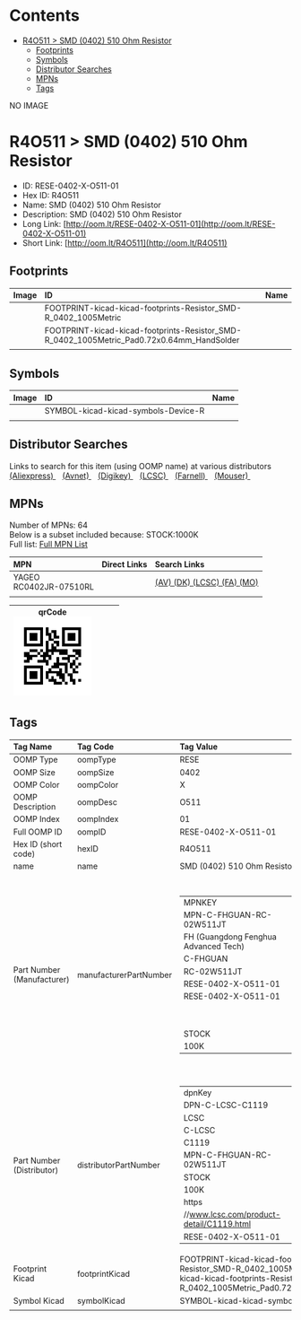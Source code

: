 



Contents
========

* [R4O511 > SMD (0402) 510 Ohm Resistor](#r4o511--smd-0402-510-ohm-resistor)
	* [Footprints](#footprints)
	* [Symbols](#symbols)
	* [Distributor Searches](#distributor-searches)
	* [MPNs](#mpns)
	* [Tags](#tags)
  
NO IMAGE  
# R4O511 > SMD (0402) 510 Ohm Resistor

- ID: RESE-0402-X-O511-01
- Hex ID: R4O511
- Name: SMD (0402) 510 Ohm Resistor
- Description: SMD (0402) 510 Ohm Resistor
- Long Link: [http://oom.lt/RESE-0402-X-O511-01](http://oom.lt/RESE-0402-X-O511-01)
- Short Link: [http://oom.lt/R4O511](http://oom.lt/R4O511)

## Footprints
  

|Image|ID|Name|
| :--- | :--- | :--- |
||FOOTPRINT-kicad-kicad-footprints-Resistor_SMD-R_0402_1005Metric||
||FOOTPRINT-kicad-kicad-footprints-Resistor_SMD-R_0402_1005Metric_Pad0.72x0.64mm_HandSolder||
||||

## Symbols
  

|Image|ID|Name|
| :--- | :--- | :--- |
|![]()|SYMBOL-kicad-kicad-symbols-Device-R||
||||

## Distributor Searches
  
Links to search for this item (using OOMP name) at various distributors  
[(Aliexpress) ](https://www.aliexpress.com/wholesale?SearchText=1117SMD+0402+510+Ohm+Resistor)&nbsp;&nbsp;&nbsp;[(Avnet) ](https://www.avnet.com/shop/us/search/SMD+0402+510+Ohm+Resistor)&nbsp;&nbsp;&nbsp;[(Digikey) ](https://www.digikey.co.uk/en/products/result?s=SMD+0402+510+Ohm+Resistor)&nbsp;&nbsp;&nbsp;[(LCSC) ](https://www.lcsc.com/search?q=SMD+0402+510+Ohm+Resistor)&nbsp;&nbsp;&nbsp;[(Farnell) ](https://uk.farnell.com/search?st=SMD+0402+510+Ohm+Resistor)&nbsp;&nbsp;&nbsp;[(Mouser) ](https://www.mouser.com/c/?q=SMD+0402+510+Ohm+Resistor)&nbsp;&nbsp;&nbsp;
## MPNs
  
Number of MPNs: 64<br>Below is a subset included because: STOCK:1000K <br>Full list: [Full MPN List](MPNLIST.md)  

|MPN|Direct Links|Search Links|
| :--- | :--- | :--- |
|YAGEO<br>RC0402JR-07510RL||[(AV) ](https://www.avnet.com/shop/us/search/RC0402JR-07510RL)[(DK) ](https://www.digikey.co.uk/products/en?keywords=RC0402JR-07510RL)[(LCSC) ](https://www.lcsc.com/search?q=RC0402JR-07510RL)[(FA) ](https://uk.farnell.com/search?st=RC0402JR-07510RL)[(MO) ](https://www.mouser.com/c/?q=RC0402JR-07510RL)|
||||
  

|qrCode<br>[![](https://raw.githubusercontent.com/oomlout/oomlout_OOMP_parts_V2/main/RESE/0402/X/O511/01/qrCode_140.png)](https://github.com/oomlout/oomlout_OOMP_parts_V2/tree/main/RESE/0402/X/O511/01/qrCode.png)||||
| :---: | :---: | :---: | :---: |

## Tags
  

|Tag Name|Tag Code|Tag Value|
| :--- | :--- | :--- |
|OOMP Type|oompType|RESE|
|OOMP Size|oompSize|0402|
|OOMP Color|oompColor|X|
|OOMP Description|oompDesc|O511|
|OOMP Index|oompIndex|01|
|Full OOMP ID|oompID|RESE-0402-X-O511-01|
|Hex ID (short code)|hexID|R4O511|
|name|name|SMD (0402) 510 Ohm Resistor|
|Part Number (Manufacturer)|manufacturerPartNumber|<table><tr><td>MPNKEY</td></tr><tr><td> MPN-C-FHGUAN-RC-02W511JT</td><td> MANUFACTURER</td></tr><tr><td> FH (Guangdong Fenghua Advanced Tech)</td><td> MANUCODE</td></tr><tr><td> C-FHGUAN</td><td> MPN</td></tr><tr><td> RC-02W511JT</td><td> OOMPIDPARTIAL</td></tr><tr><td> RESE-0402-X-O511-01</td><td> OOMPID</td></tr><tr><td> RESE-0402-X-O511-01</td><td> LINK</td></tr><tr><td> </td><td> DESCRIPTION</td></tr><tr><td> </td><td> TAGS</td></tr><tr><td> STOCK</td></tr><tr><td>100K</td></tr></table></td><td> <table><tr><td>MPNKEY</td></tr><tr><td> MPN-C-UNIROY-0402WGF5100TCE</td><td> MANUFACTURER</td></tr><tr><td> UNI-ROYAL(Uniroyal Elec)</td><td> MANUCODE</td></tr><tr><td> C-UNIROY</td><td> MPN</td></tr><tr><td> 0402WGF5100TCE</td><td> OOMPIDPARTIAL</td></tr><tr><td> RESE-0402-X-O511-01</td><td> OOMPID</td></tr><tr><td> RESE-0402-X-O511-01</td><td> LINK</td></tr><tr><td> </td><td> DESCRIPTION</td></tr><tr><td> </td><td> TAGS</td></tr><tr><td> STOCK</td></tr><tr><td>100K</td></tr></table></td><td> <table><tr><td>MPNKEY</td></tr><tr><td> MPN-C-UNIROY-0402WGJ0511TCE</td><td> MANUFACTURER</td></tr><tr><td> UNI-ROYAL(Uniroyal Elec)</td><td> MANUCODE</td></tr><tr><td> C-UNIROY</td><td> MPN</td></tr><tr><td> 0402WGJ0511TCE</td><td> OOMPIDPARTIAL</td></tr><tr><td> RESE-0402-X-O511-01</td><td> OOMPID</td></tr><tr><td> RESE-0402-X-O511-01</td><td> LINK</td></tr><tr><td> </td><td> DESCRIPTION</td></tr><tr><td> </td><td> TAGS</td></tr><tr><td> STOCK</td></tr><tr><td>10K</td></tr></table></td><td> <table><tr><td>MPNKEY</td></tr><tr><td> MPN-C-LIZELE-CR0402FF5100G</td><td> MANUFACTURER</td></tr><tr><td> LIZ Elec</td><td> MANUCODE</td></tr><tr><td> C-LIZELE</td><td> MPN</td></tr><tr><td> CR0402FF5100G</td><td> OOMPIDPARTIAL</td></tr><tr><td> RESE-0402-X-O511-01</td><td> OOMPID</td></tr><tr><td> RESE-0402-X-O511-01</td><td> LINK</td></tr><tr><td> </td><td> DESCRIPTION</td></tr><tr><td> </td><td> TAGS</td></tr><tr><td> </td></tr></table></td><td> <table><tr><td>MPNKEY</td></tr><tr><td> MPN-C-LIZELE-CR0402JF0511G</td><td> MANUFACTURER</td></tr><tr><td> LIZ Elec</td><td> MANUCODE</td></tr><tr><td> C-LIZELE</td><td> MPN</td></tr><tr><td> CR0402JF0511G</td><td> OOMPIDPARTIAL</td></tr><tr><td> RESE-0402-X-O511-01</td><td> OOMPID</td></tr><tr><td> RESE-0402-X-O511-01</td><td> LINK</td></tr><tr><td> </td><td> DESCRIPTION</td></tr><tr><td> </td><td> TAGS</td></tr><tr><td> STOCK</td></tr><tr><td>1K</td></tr></table></td><td> <table><tr><td>MPNKEY</td></tr><tr><td> MPN-C-RALEC-RTT025100FTH</td><td> MANUFACTURER</td></tr><tr><td> RALEC</td><td> MANUCODE</td></tr><tr><td> C-RALEC</td><td> MPN</td></tr><tr><td> RTT025100FTH</td><td> OOMPIDPARTIAL</td></tr><tr><td> RESE-0402-X-O511-01</td><td> OOMPID</td></tr><tr><td> RESE-0402-X-O511-01</td><td> LINK</td></tr><tr><td> </td><td> DESCRIPTION</td></tr><tr><td> </td><td> TAGS</td></tr><tr><td> STOCK</td></tr><tr><td>1K</td></tr></table></td><td> <table><tr><td>MPNKEY</td></tr><tr><td> MPN-C-RALEC-RTT02511JTH</td><td> MANUFACTURER</td></tr><tr><td> RALEC</td><td> MANUCODE</td></tr><tr><td> C-RALEC</td><td> MPN</td></tr><tr><td> RTT02511JTH</td><td> OOMPIDPARTIAL</td></tr><tr><td> RESE-0402-X-O511-01</td><td> OOMPID</td></tr><tr><td> RESE-0402-X-O511-01</td><td> LINK</td></tr><tr><td> </td><td> DESCRIPTION</td></tr><tr><td> </td><td> TAGS</td></tr><tr><td> STOCK</td></tr><tr><td>1K</td></tr></table></td><td> <table><tr><td>MPNKEY</td></tr><tr><td> MPN-C-KOASPE-RK73B1ETTP511J</td><td> MANUFACTURER</td></tr><tr><td> KOA Speer Elec</td><td> MANUCODE</td></tr><tr><td> C-KOASPE</td><td> MPN</td></tr><tr><td> RK73B1ETTP511J</td><td> OOMPIDPARTIAL</td></tr><tr><td> RESE-0402-X-O511-01</td><td> OOMPID</td></tr><tr><td> RESE-0402-X-O511-01</td><td> LINK</td></tr><tr><td> </td><td> DESCRIPTION</td></tr><tr><td> </td><td> TAGS</td></tr><tr><td> </td></tr></table></td><td> <table><tr><td>MPNKEY</td></tr><tr><td> MPN-C-YAGEO-RC0402JR-07510RL</td><td> MANUFACTURER</td></tr><tr><td> YAGEO</td><td> MANUCODE</td></tr><tr><td> C-YAGEO</td><td> MPN</td></tr><tr><td> RC0402JR-07510RL</td><td> OOMPIDPARTIAL</td></tr><tr><td> RESE-0402-X-O511-01</td><td> OOMPID</td></tr><tr><td> RESE-0402-X-O511-01</td><td> LINK</td></tr><tr><td> </td><td> DESCRIPTION</td></tr><tr><td> </td><td> TAGS</td></tr><tr><td> STOCK</td></tr><tr><td>1000K</td></tr></table></td><td> <table><tr><td>MPNKEY</td></tr><tr><td> MPN-C-YAGEO-AF0402JR-07510RL</td><td> MANUFACTURER</td></tr><tr><td> YAGEO</td><td> MANUCODE</td></tr><tr><td> C-YAGEO</td><td> MPN</td></tr><tr><td> AF0402JR-07510RL</td><td> OOMPIDPARTIAL</td></tr><tr><td> RESE-0402-X-O511-01</td><td> OOMPID</td></tr><tr><td> RESE-0402-X-O511-01</td><td> LINK</td></tr><tr><td> </td><td> DESCRIPTION</td></tr><tr><td> </td><td> TAGS</td></tr><tr><td> STOCK</td></tr><tr><td>10K</td></tr></table></td><td> <table><tr><td>MPNKEY</td></tr><tr><td> MPN-C-TAITEC-RM04FTN5100</td><td> MANUFACTURER</td></tr><tr><td> TA-I Tech</td><td> MANUCODE</td></tr><tr><td> C-TAITEC</td><td> MPN</td></tr><tr><td> RM04FTN5100</td><td> OOMPIDPARTIAL</td></tr><tr><td> RESE-0402-X-O511-01</td><td> OOMPID</td></tr><tr><td> RESE-0402-X-O511-01</td><td> LINK</td></tr><tr><td> </td><td> DESCRIPTION</td></tr><tr><td> </td><td> TAGS</td></tr><tr><td> </td></tr></table></td><td> <table><tr><td>MPNKEY</td></tr><tr><td> MPN-C-KOASPE-RK73H1ETTP5100F</td><td> MANUFACTURER</td></tr><tr><td> KOA Speer Elec</td><td> MANUCODE</td></tr><tr><td> C-KOASPE</td><td> MPN</td></tr><tr><td> RK73H1ETTP5100F</td><td> OOMPIDPARTIAL</td></tr><tr><td> RESE-0402-X-O511-01</td><td> OOMPID</td></tr><tr><td> RESE-0402-X-O511-01</td><td> LINK</td></tr><tr><td> </td><td> DESCRIPTION</td></tr><tr><td> </td><td> TAGS</td></tr><tr><td> </td></tr></table></td><td> <table><tr><td>MPNKEY</td></tr><tr><td> MPN-C-WALSIN-WR04X5100FTL</td><td> MANUFACTURER</td></tr><tr><td> Walsin Tech Corp</td><td> MANUCODE</td></tr><tr><td> C-WALSIN</td><td> MPN</td></tr><tr><td> WR04X5100FTL</td><td> OOMPIDPARTIAL</td></tr><tr><td> RESE-0402-X-O511-01</td><td> OOMPID</td></tr><tr><td> RESE-0402-X-O511-01</td><td> LINK</td></tr><tr><td> </td><td> DESCRIPTION</td></tr><tr><td> </td><td> TAGS</td></tr><tr><td> STOCK</td></tr><tr><td>1K</td></tr></table></td><td> <table><tr><td>MPNKEY</td></tr><tr><td> MPN-C-HKRHON-RCT02510RFLF</td><td> MANUFACTURER</td></tr><tr><td> HKR(Hong Kong Resistors)</td><td> MANUCODE</td></tr><tr><td> C-HKRHON</td><td> MPN</td></tr><tr><td> RCT02510RFLF</td><td> OOMPIDPARTIAL</td></tr><tr><td> RESE-0402-X-O511-01</td><td> OOMPID</td></tr><tr><td> RESE-0402-X-O511-01</td><td> LINK</td></tr><tr><td> </td><td> DESCRIPTION</td></tr><tr><td> </td><td> TAGS</td></tr><tr><td> </td></tr></table></td><td> <table><tr><td>MPNKEY</td></tr><tr><td> MPN-C-HKRHON-RCT02510RJLF</td><td> MANUFACTURER</td></tr><tr><td> HKR(Hong Kong Resistors)</td><td> MANUCODE</td></tr><tr><td> C-HKRHON</td><td> MPN</td></tr><tr><td> RCT02510RJLF</td><td> OOMPIDPARTIAL</td></tr><tr><td> RESE-0402-X-O511-01</td><td> OOMPID</td></tr><tr><td> RESE-0402-X-O511-01</td><td> LINK</td></tr><tr><td> </td><td> DESCRIPTION</td></tr><tr><td> </td><td> TAGS</td></tr><tr><td> </td></tr></table></td><td> <table><tr><td>MPNKEY</td></tr><tr><td> MPN-C-KOASPE-RN73H1ETTP5100B25</td><td> MANUFACTURER</td></tr><tr><td> KOA Speer Elec</td><td> MANUCODE</td></tr><tr><td> C-KOASPE</td><td> MPN</td></tr><tr><td> RN73H1ETTP5100B25</td><td> OOMPIDPARTIAL</td></tr><tr><td> RESE-0402-X-O511-01</td><td> OOMPID</td></tr><tr><td> RESE-0402-X-O511-01</td><td> LINK</td></tr><tr><td> </td><td> DESCRIPTION</td></tr><tr><td> </td><td> TAGS</td></tr><tr><td> </td></tr></table></td><td> <table><tr><td>MPNKEY</td></tr><tr><td> MPN-C-KOASPE-RN731ETTP5100B25</td><td> MANUFACTURER</td></tr><tr><td> KOA Speer Elec</td><td> MANUCODE</td></tr><tr><td> C-KOASPE</td><td> MPN</td></tr><tr><td> RN731ETTP5100B25</td><td> OOMPIDPARTIAL</td></tr><tr><td> RESE-0402-X-O511-01</td><td> OOMPID</td></tr><tr><td> RESE-0402-X-O511-01</td><td> LINK</td></tr><tr><td> </td><td> DESCRIPTION</td></tr><tr><td> </td><td> TAGS</td></tr><tr><td> </td></tr></table></td><td> <table><tr><td>MPNKEY</td></tr><tr><td> MPN-C-TAITEC-RMS04FT5100</td><td> MANUFACTURER</td></tr><tr><td> TA-I Tech</td><td> MANUCODE</td></tr><tr><td> C-TAITEC</td><td> MPN</td></tr><tr><td> RMS04FT5100</td><td> OOMPIDPARTIAL</td></tr><tr><td> RESE-0402-X-O511-01</td><td> OOMPID</td></tr><tr><td> RESE-0402-X-O511-01</td><td> LINK</td></tr><tr><td> </td><td> DESCRIPTION</td></tr><tr><td> </td><td> TAGS</td></tr><tr><td> STOCK</td></tr><tr><td>1K</td></tr></table></td><td> <table><tr><td>MPNKEY</td></tr><tr><td> MPN-C-YAGEO-AC0402FR-07510RL</td><td> MANUFACTURER</td></tr><tr><td> YAGEO</td><td> MANUCODE</td></tr><tr><td> C-YAGEO</td><td> MPN</td></tr><tr><td> AC0402FR-07510RL</td><td> OOMPIDPARTIAL</td></tr><tr><td> RESE-0402-X-O511-01</td><td> OOMPID</td></tr><tr><td> RESE-0402-X-O511-01</td><td> LINK</td></tr><tr><td> </td><td> DESCRIPTION</td></tr><tr><td> </td><td> TAGS</td></tr><tr><td> </td></tr></table></td><td> <table><tr><td>MPNKEY</td></tr><tr><td> MPN-C-YAGEO-AC0402JR-07510RL</td><td> MANUFACTURER</td></tr><tr><td> YAGEO</td><td> MANUCODE</td></tr><tr><td> C-YAGEO</td><td> MPN</td></tr><tr><td> AC0402JR-07510RL</td><td> OOMPIDPARTIAL</td></tr><tr><td> RESE-0402-X-O511-01</td><td> OOMPID</td></tr><tr><td> RESE-0402-X-O511-01</td><td> LINK</td></tr><tr><td> </td><td> DESCRIPTION</td></tr><tr><td> </td><td> TAGS</td></tr><tr><td> STOCK</td></tr><tr><td>1K</td></tr></table></td><td> <table><tr><td>MPNKEY</td></tr><tr><td> MPN-C-YAGEO-RC0402FR-07510RL</td><td> MANUFACTURER</td></tr><tr><td> YAGEO</td><td> MANUCODE</td></tr><tr><td> C-YAGEO</td><td> MPN</td></tr><tr><td> RC0402FR-07510RL</td><td> OOMPIDPARTIAL</td></tr><tr><td> RESE-0402-X-O511-01</td><td> OOMPID</td></tr><tr><td> RESE-0402-X-O511-01</td><td> LINK</td></tr><tr><td> </td><td> DESCRIPTION</td></tr><tr><td> </td><td> TAGS</td></tr><tr><td> STOCK</td></tr><tr><td>100K</td></tr></table></td><td> <table><tr><td>MPNKEY</td></tr><tr><td> MPN-C-FHGUAN-RC-02W5100FT</td><td> MANUFACTURER</td></tr><tr><td> FH (Guangdong Fenghua Advanced Tech)</td><td> MANUCODE</td></tr><tr><td> C-FHGUAN</td><td> MPN</td></tr><tr><td> RC-02W5100FT</td><td> OOMPIDPARTIAL</td></tr><tr><td> RESE-0402-X-O511-01</td><td> OOMPID</td></tr><tr><td> RESE-0402-X-O511-01</td><td> LINK</td></tr><tr><td> </td><td> DESCRIPTION</td></tr><tr><td> </td><td> TAGS</td></tr><tr><td> STOCK</td></tr><tr><td>10K</td></tr></table></td><td> <table><tr><td>MPNKEY</td></tr><tr><td> MPN-C-KAMAYA-RMC10K511FTH</td><td> MANUFACTURER</td></tr><tr><td> KAMAYA</td><td> MANUCODE</td></tr><tr><td> C-KAMAYA</td><td> MPN</td></tr><tr><td> RMC10K511FTH</td><td> OOMPIDPARTIAL</td></tr><tr><td> RESE-0402-X-O511-01</td><td> OOMPID</td></tr><tr><td> RESE-0402-X-O511-01</td><td> LINK</td></tr><tr><td> </td><td> DESCRIPTION</td></tr><tr><td> </td><td> TAGS</td></tr><tr><td> </td></tr></table></td><td> <table><tr><td>MPNKEY</td></tr><tr><td> MPN-C-FHGUAN-RC-02K5100FT</td><td> MANUFACTURER</td></tr><tr><td> FH (Guangdong Fenghua Advanced Tech)</td><td> MANUCODE</td></tr><tr><td> C-FHGUAN</td><td> MPN</td></tr><tr><td> RC-02K5100FT</td><td> OOMPIDPARTIAL</td></tr><tr><td> RESE-0402-X-O511-01</td><td> OOMPID</td></tr><tr><td> RESE-0402-X-O511-01</td><td> LINK</td></tr><tr><td> </td><td> DESCRIPTION</td></tr><tr><td> </td><td> TAGS</td></tr><tr><td> </td></tr></table></td><td> <table><tr><td>MPNKEY</td></tr><tr><td> MPN-C-TYOHM-RMC04025101%N</td><td> MANUFACTURER</td></tr><tr><td> TyoHM</td><td> MANUCODE</td></tr><tr><td> C-TYOHM</td><td> MPN</td></tr><tr><td> RMC04025101%N</td><td> OOMPIDPARTIAL</td></tr><tr><td> RESE-0402-X-O511-01</td><td> OOMPID</td></tr><tr><td> RESE-0402-X-O511-01</td><td> LINK</td></tr><tr><td> </td><td> DESCRIPTION</td></tr><tr><td> </td><td> TAGS</td></tr><tr><td> STOCK</td></tr><tr><td>1K</td></tr></table></td><td> <table><tr><td>MPNKEY</td></tr><tr><td> MPN-C-TYOHM-RMC04025105%N</td><td> MANUFACTURER</td></tr><tr><td> TyoHM</td><td> MANUCODE</td></tr><tr><td> C-TYOHM</td><td> MPN</td></tr><tr><td> RMC04025105%N</td><td> OOMPIDPARTIAL</td></tr><tr><td> RESE-0402-X-O511-01</td><td> OOMPID</td></tr><tr><td> RESE-0402-X-O511-01</td><td> LINK</td></tr><tr><td> </td><td> DESCRIPTION</td></tr><tr><td> </td><td> TAGS</td></tr><tr><td> STOCK</td></tr><tr><td>1K</td></tr></table></td><td> <table><tr><td>MPNKEY</td></tr><tr><td> MPN-C-RESIST-AECR0402F510RK9</td><td> MANUFACTURER</td></tr><tr><td> Resistor.Today</td><td> MANUCODE</td></tr><tr><td> C-RESIST</td><td> MPN</td></tr><tr><td> AECR0402F510RK9</td><td> OOMPIDPARTIAL</td></tr><tr><td> RESE-0402-X-O511-01</td><td> OOMPID</td></tr><tr><td> RESE-0402-X-O511-01</td><td> LINK</td></tr><tr><td> </td><td> DESCRIPTION</td></tr><tr><td> </td><td> TAGS</td></tr><tr><td> STOCK</td></tr><tr><td>10K</td></tr></table></td><td> <table><tr><td>MPNKEY</td></tr><tr><td> MPN-C-TAITEC-RM04JTN511</td><td> MANUFACTURER</td></tr><tr><td> TA-I Tech</td><td> MANUCODE</td></tr><tr><td> C-TAITEC</td><td> MPN</td></tr><tr><td> RM04JTN511</td><td> OOMPIDPARTIAL</td></tr><tr><td> RESE-0402-X-O511-01</td><td> OOMPID</td></tr><tr><td> RESE-0402-X-O511-01</td><td> LINK</td></tr><tr><td> </td><td> DESCRIPTION</td></tr><tr><td> </td><td> TAGS</td></tr><tr><td> STOCK</td></tr><tr><td>1K</td></tr></table></td><td> <table><tr><td>MPNKEY</td></tr><tr><td> MPN-C-RESIST-PTFR0402B510RN9</td><td> MANUFACTURER</td></tr><tr><td> Resistor.Today</td><td> MANUCODE</td></tr><tr><td> C-RESIST</td><td> MPN</td></tr><tr><td> PTFR0402B510RN9</td><td> OOMPIDPARTIAL</td></tr><tr><td> RESE-0402-X-O511-01</td><td> OOMPID</td></tr><tr><td> RESE-0402-X-O511-01</td><td> LINK</td></tr><tr><td> </td><td> DESCRIPTION</td></tr><tr><td> </td><td> TAGS</td></tr><tr><td> STOCK</td></tr><tr><td>1K</td></tr></table></td><td> <table><tr><td>MPNKEY</td></tr><tr><td> MPN-C-RESIST-HPCR0402F510RK9</td><td> MANUFACTURER</td></tr><tr><td> Resistor.Today</td><td> MANUCODE</td></tr><tr><td> C-RESIST</td><td> MPN</td></tr><tr><td> HPCR0402F510RK9</td><td> OOMPIDPARTIAL</td></tr><tr><td> RESE-0402-X-O511-01</td><td> OOMPID</td></tr><tr><td> RESE-0402-X-O511-01</td><td> LINK</td></tr><tr><td> </td><td> DESCRIPTION</td></tr><tr><td> </td><td> TAGS</td></tr><tr><td> STOCK</td></tr><tr><td>10K</td></tr></table></td><td> <table><tr><td>MPNKEY</td></tr><tr><td> MPN-C-WALSIN-WR04X511JTL</td><td> MANUFACTURER</td></tr><tr><td> Walsin Tech Corp</td><td> MANUCODE</td></tr><tr><td> C-WALSIN</td><td> MPN</td></tr><tr><td> WR04X511JTL</td><td> OOMPIDPARTIAL</td></tr><tr><td> RESE-0402-X-O511-01</td><td> OOMPID</td></tr><tr><td> RESE-0402-X-O511-01</td><td> LINK</td></tr><tr><td> </td><td> DESCRIPTION</td></tr><tr><td> </td><td> TAGS</td></tr><tr><td> STOCK</td></tr><tr><td>10K</td></tr></table></td><td> <table><tr><td>MPNKEY</td></tr><tr><td> MPN-C-PANASO-ERJ2RHD511X</td><td> MANUFACTURER</td></tr><tr><td> PANASONIC</td><td> MANUCODE</td></tr><tr><td> C-PANASO</td><td> MPN</td></tr><tr><td> ERJ2RHD511X</td><td> OOMPIDPARTIAL</td></tr><tr><td> RESE-0402-X-O511-01</td><td> OOMPID</td></tr><tr><td> RESE-0402-X-O511-01</td><td> LINK</td></tr><tr><td> </td><td> DESCRIPTION</td></tr><tr><td> </td><td> TAGS</td></tr><tr><td> STOCK</td></tr><tr><td>10K</td></tr></table></td><td> <table><tr><td>MPNKEY</td></tr><tr><td> MPN-C-PANASO-ERJ2RKF5100X</td><td> MANUFACTURER</td></tr><tr><td> PANASONIC</td><td> MANUCODE</td></tr><tr><td> C-PANASO</td><td> MPN</td></tr><tr><td> ERJ2RKF5100X</td><td> OOMPIDPARTIAL</td></tr><tr><td> RESE-0402-X-O511-01</td><td> OOMPID</td></tr><tr><td> RESE-0402-X-O511-01</td><td> LINK</td></tr><tr><td> </td><td> DESCRIPTION</td></tr><tr><td> </td><td> TAGS</td></tr><tr><td> STOCK</td></tr><tr><td>1K</td></tr></table></td><td> <table><tr><td>MPNKEY</td></tr><tr><td> MPN-C-PANASO-ERJ2GEJ511X</td><td> MANUFACTURER</td></tr><tr><td> PANASONIC</td><td> MANUCODE</td></tr><tr><td> C-PANASO</td><td> MPN</td></tr><tr><td> ERJ2GEJ511X</td><td> OOMPIDPARTIAL</td></tr><tr><td> RESE-0402-X-O511-01</td><td> OOMPID</td></tr><tr><td> RESE-0402-X-O511-01</td><td> LINK</td></tr><tr><td> </td><td> DESCRIPTION</td></tr><tr><td> </td><td> TAGS</td></tr><tr><td> STOCK</td></tr><tr><td>1K</td></tr></table></td><td> <table><tr><td>MPNKEY</td></tr><tr><td> MPN-C-WALSIN-MR04X5100FTL</td><td> MANUFACTURER</td></tr><tr><td> Walsin Tech Corp</td><td> MANUCODE</td></tr><tr><td> C-WALSIN</td><td> MPN</td></tr><tr><td> MR04X5100FTL</td><td> OOMPIDPARTIAL</td></tr><tr><td> RESE-0402-X-O511-01</td><td> OOMPID</td></tr><tr><td> RESE-0402-X-O511-01</td><td> LINK</td></tr><tr><td> </td><td> DESCRIPTION</td></tr><tr><td> </td><td> TAGS</td></tr><tr><td> STOCK</td></tr><tr><td>1K</td></tr></table></td><td> <table><tr><td>MPNKEY</td></tr><tr><td> MPN-C-PANASO-ERA2AEB511X</td><td> MANUFACTURER</td></tr><tr><td> PANASONIC</td><td> MANUCODE</td></tr><tr><td> C-PANASO</td><td> MPN</td></tr><tr><td> ERA2AEB511X</td><td> OOMPIDPARTIAL</td></tr><tr><td> RESE-0402-X-O511-01</td><td> OOMPID</td></tr><tr><td> RESE-0402-X-O511-01</td><td> LINK</td></tr><tr><td> </td><td> DESCRIPTION</td></tr><tr><td> </td><td> TAGS</td></tr><tr><td> STOCK</td></tr><tr><td>1K</td></tr></table></td><td> <table><tr><td>MPNKEY</td></tr><tr><td> MPN-C-RESIST-PTFR0402B510RP9</td><td> MANUFACTURER</td></tr><tr><td> Resistor.Today</td><td> MANUCODE</td></tr><tr><td> C-RESIST</td><td> MPN</td></tr><tr><td> PTFR0402B510RP9</td><td> OOMPIDPARTIAL</td></tr><tr><td> RESE-0402-X-O511-01</td><td> OOMPID</td></tr><tr><td> RESE-0402-X-O511-01</td><td> LINK</td></tr><tr><td> </td><td> DESCRIPTION</td></tr><tr><td> </td><td> TAGS</td></tr><tr><td> </td></tr></table></td><td> <table><tr><td>MPNKEY</td></tr><tr><td> MPN-C-VISHAY-CRCW0402510RFKED</td><td> MANUFACTURER</td></tr><tr><td> Vishay Intertech</td><td> MANUCODE</td></tr><tr><td> C-VISHAY</td><td> MPN</td></tr><tr><td> CRCW0402510RFKED</td><td> OOMPIDPARTIAL</td></tr><tr><td> RESE-0402-X-O511-01</td><td> OOMPID</td></tr><tr><td> RESE-0402-X-O511-01</td><td> LINK</td></tr><tr><td> </td><td> DESCRIPTION</td></tr><tr><td> </td><td> TAGS</td></tr><tr><td> </td></tr></table></td><td> <table><tr><td>MPNKEY</td></tr><tr><td> MPN-C-VISHAY-CRCW0402510RJNED</td><td> MANUFACTURER</td></tr><tr><td> Vishay Intertech</td><td> MANUCODE</td></tr><tr><td> C-VISHAY</td><td> MPN</td></tr><tr><td> CRCW0402510RJNED</td><td> OOMPIDPARTIAL</td></tr><tr><td> RESE-0402-X-O511-01</td><td> OOMPID</td></tr><tr><td> RESE-0402-X-O511-01</td><td> LINK</td></tr><tr><td> </td><td> DESCRIPTION</td></tr><tr><td> </td><td> TAGS</td></tr><tr><td> STOCK</td></tr><tr><td>1K</td></tr></table></td><td> <table><tr><td>MPNKEY</td></tr><tr><td> MPN-C-PANASO-ERJPA2J511X</td><td> MANUFACTURER</td></tr><tr><td> PANASONIC</td><td> MANUCODE</td></tr><tr><td> C-PANASO</td><td> MPN</td></tr><tr><td> ERJPA2J511X</td><td> OOMPIDPARTIAL</td></tr><tr><td> RESE-0402-X-O511-01</td><td> OOMPID</td></tr><tr><td> RESE-0402-X-O511-01</td><td> LINK</td></tr><tr><td> </td><td> DESCRIPTION</td></tr><tr><td> </td><td> TAGS</td></tr><tr><td> </td></tr></table></td><td> <table><tr><td>MPNKEY</td></tr><tr><td> MPN-C-PANASO-ERJPA2F5100X</td><td> MANUFACTURER</td></tr><tr><td> PANASONIC</td><td> MANUCODE</td></tr><tr><td> C-PANASO</td><td> MPN</td></tr><tr><td> ERJPA2F5100X</td><td> OOMPIDPARTIAL</td></tr><tr><td> RESE-0402-X-O511-01</td><td> OOMPID</td></tr><tr><td> RESE-0402-X-O511-01</td><td> LINK</td></tr><tr><td> </td><td> DESCRIPTION</td></tr><tr><td> </td><td> TAGS</td></tr><tr><td> </td></tr></table></td><td> <table><tr><td>MPNKEY</td></tr><tr><td> MPN-C-PANASO-ERJU2RD5100X</td><td> MANUFACTURER</td></tr><tr><td> PANASONIC</td><td> MANUCODE</td></tr><tr><td> C-PANASO</td><td> MPN</td></tr><tr><td> ERJU2RD5100X</td><td> OOMPIDPARTIAL</td></tr><tr><td> RESE-0402-X-O511-01</td><td> OOMPID</td></tr><tr><td> RESE-0402-X-O511-01</td><td> LINK</td></tr><tr><td> </td><td> DESCRIPTION</td></tr><tr><td> </td><td> TAGS</td></tr><tr><td> </td></tr></table></td><td> <table><tr><td>MPNKEY</td></tr><tr><td> MPN-C-YAGEO-RT0402BRD07510RL</td><td> MANUFACTURER</td></tr><tr><td> YAGEO</td><td> MANUCODE</td></tr><tr><td> C-YAGEO</td><td> MPN</td></tr><tr><td> RT0402BRD07510RL</td><td> OOMPIDPARTIAL</td></tr><tr><td> RESE-0402-X-O511-01</td><td> OOMPID</td></tr><tr><td> RESE-0402-X-O511-01</td><td> LINK</td></tr><tr><td> </td><td> DESCRIPTION</td></tr><tr><td> </td><td> TAGS</td></tr><tr><td> STOCK</td></tr><tr><td>10K</td></tr></table></td><td> <table><tr><td>MPNKEY</td></tr><tr><td> MPN-C-EVEROH-CR0402F510RQ10Z</td><td> MANUFACTURER</td></tr><tr><td> Ever Ohms Tech</td><td> MANUCODE</td></tr><tr><td> C-EVEROH</td><td> MPN</td></tr><tr><td> CR0402F510RQ10Z</td><td> OOMPIDPARTIAL</td></tr><tr><td> RESE-0402-X-O511-01</td><td> OOMPID</td></tr><tr><td> RESE-0402-X-O511-01</td><td> LINK</td></tr><tr><td> </td><td> DESCRIPTION</td></tr><tr><td> </td><td> TAGS</td></tr><tr><td> STOCK</td></tr><tr><td>1K</td></tr></table></td><td> <table><tr><td>MPNKEY</td></tr><tr><td> MPN-C-UNIROY-NQ02WGJ0511TCE</td><td> MANUFACTURER</td></tr><tr><td> UNI-ROYAL(Uniroyal Elec)</td><td> MANUCODE</td></tr><tr><td> C-UNIROY</td><td> MPN</td></tr><tr><td> NQ02WGJ0511TCE</td><td> OOMPIDPARTIAL</td></tr><tr><td> RESE-0402-X-O511-01</td><td> OOMPID</td></tr><tr><td> RESE-0402-X-O511-01</td><td> LINK</td></tr><tr><td> </td><td> DESCRIPTION</td></tr><tr><td> </td><td> TAGS</td></tr><tr><td> </td></tr></table></td><td> <table><tr><td>MPNKEY</td></tr><tr><td> MPN-C-UNIROY-NQ02WGF5100TCE</td><td> MANUFACTURER</td></tr><tr><td> UNI-ROYAL(Uniroyal Elec)</td><td> MANUCODE</td></tr><tr><td> C-UNIROY</td><td> MPN</td></tr><tr><td> NQ02WGF5100TCE</td><td> OOMPIDPARTIAL</td></tr><tr><td> RESE-0402-X-O511-01</td><td> OOMPID</td></tr><tr><td> RESE-0402-X-O511-01</td><td> LINK</td></tr><tr><td> </td><td> DESCRIPTION</td></tr><tr><td> </td><td> TAGS</td></tr><tr><td> STOCK</td></tr><tr><td>1K</td></tr></table></td><td> <table><tr><td>MPNKEY</td></tr><tr><td> MPN-C-VISHAY-TNPW0402510RBETD</td><td> MANUFACTURER</td></tr><tr><td> Vishay Intertech</td><td> MANUCODE</td></tr><tr><td> C-VISHAY</td><td> MPN</td></tr><tr><td> TNPW0402510RBETD</td><td> OOMPIDPARTIAL</td></tr><tr><td> RESE-0402-X-O511-01</td><td> OOMPID</td></tr><tr><td> RESE-0402-X-O511-01</td><td> LINK</td></tr><tr><td> </td><td> DESCRIPTION</td></tr><tr><td> </td><td> TAGS</td></tr><tr><td> </td></tr></table></td><td> <table><tr><td>MPNKEY</td></tr><tr><td> MPN-C-PANASO-ERA-2ARB5100X</td><td> MANUFACTURER</td></tr><tr><td> PANASONIC</td><td> MANUCODE</td></tr><tr><td> C-PANASO</td><td> MPN</td></tr><tr><td> ERA-2ARB5100X</td><td> OOMPIDPARTIAL</td></tr><tr><td> RESE-0402-X-O511-01</td><td> OOMPID</td></tr><tr><td> RESE-0402-X-O511-01</td><td> LINK</td></tr><tr><td> </td><td> DESCRIPTION</td></tr><tr><td> </td><td> TAGS</td></tr><tr><td> </td></tr></table></td><td> <table><tr><td>MPNKEY</td></tr><tr><td> MPN-C-SUSUMU-RG1005P-511-W-T5</td><td> MANUFACTURER</td></tr><tr><td> SUSUMU</td><td> MANUCODE</td></tr><tr><td> C-SUSUMU</td><td> MPN</td></tr><tr><td> RG1005P-511-W-T5</td><td> OOMPIDPARTIAL</td></tr><tr><td> RESE-0402-X-O511-01</td><td> OOMPID</td></tr><tr><td> RESE-0402-X-O511-01</td><td> LINK</td></tr><tr><td> </td><td> DESCRIPTION</td></tr><tr><td> </td><td> TAGS</td></tr><tr><td> </td></tr></table></td><td> <table><tr><td>MPNKEY</td></tr><tr><td> MPN-C-SUSUMU-RG1005N-511-B-T5</td><td> MANUFACTURER</td></tr><tr><td> SUSUMU</td><td> MANUCODE</td></tr><tr><td> C-SUSUMU</td><td> MPN</td></tr><tr><td> RG1005N-511-B-T5</td><td> OOMPIDPARTIAL</td></tr><tr><td> RESE-0402-X-O511-01</td><td> OOMPID</td></tr><tr><td> RESE-0402-X-O511-01</td><td> LINK</td></tr><tr><td> </td><td> DESCRIPTION</td></tr><tr><td> </td><td> TAGS</td></tr><tr><td> </td></tr></table></td><td> <table><tr><td>MPNKEY</td></tr><tr><td> MPN-C-SUSUMU-RG1005P-511-B-T5</td><td> MANUFACTURER</td></tr><tr><td> SUSUMU</td><td> MANUCODE</td></tr><tr><td> C-SUSUMU</td><td> MPN</td></tr><tr><td> RG1005P-511-B-T5</td><td> OOMPIDPARTIAL</td></tr><tr><td> RESE-0402-X-O511-01</td><td> OOMPID</td></tr><tr><td> RESE-0402-X-O511-01</td><td> LINK</td></tr><tr><td> </td><td> DESCRIPTION</td></tr><tr><td> </td><td> TAGS</td></tr><tr><td> </td></tr></table></td><td> <table><tr><td>MPNKEY</td></tr><tr><td> MPN-C-PANASO-ERA-2ARC511X</td><td> MANUFACTURER</td></tr><tr><td> PANASONIC</td><td> MANUCODE</td></tr><tr><td> C-PANASO</td><td> MPN</td></tr><tr><td> ERA-2ARC511X</td><td> OOMPIDPARTIAL</td></tr><tr><td> RESE-0402-X-O511-01</td><td> OOMPID</td></tr><tr><td> RESE-0402-X-O511-01</td><td> LINK</td></tr><tr><td> </td><td> DESCRIPTION</td></tr><tr><td> </td><td> TAGS</td></tr><tr><td> </td></tr></table></td><td> <table><tr><td>MPNKEY</td></tr><tr><td> MPN-C-BOURNS-CR0402-JW-511GLF</td><td> MANUFACTURER</td></tr><tr><td> BOURNS</td><td> MANUCODE</td></tr><tr><td> C-BOURNS</td><td> MPN</td></tr><tr><td> CR0402-JW-511GLF</td><td> OOMPIDPARTIAL</td></tr><tr><td> RESE-0402-X-O511-01</td><td> OOMPID</td></tr><tr><td> RESE-0402-X-O511-01</td><td> LINK</td></tr><tr><td> </td><td> DESCRIPTION</td></tr><tr><td> </td><td> TAGS</td></tr><tr><td> </td></tr></table></td><td> <table><tr><td>MPNKEY</td></tr><tr><td> MPN-C-SUSUMU-RR0510P-511-D</td><td> MANUFACTURER</td></tr><tr><td> SUSUMU</td><td> MANUCODE</td></tr><tr><td> C-SUSUMU</td><td> MPN</td></tr><tr><td> RR0510P-511-D</td><td> OOMPIDPARTIAL</td></tr><tr><td> RESE-0402-X-O511-01</td><td> OOMPID</td></tr><tr><td> RESE-0402-X-O511-01</td><td> LINK</td></tr><tr><td> </td><td> DESCRIPTION</td></tr><tr><td> </td><td> TAGS</td></tr><tr><td> </td></tr></table></td><td> <table><tr><td>MPNKEY</td></tr><tr><td> MPN-C-ROHMSE-ESR01MZPJ511</td><td> MANUFACTURER</td></tr><tr><td> ROHM Semicon</td><td> MANUCODE</td></tr><tr><td> C-ROHMSE</td><td> MPN</td></tr><tr><td> ESR01MZPJ511</td><td> OOMPIDPARTIAL</td></tr><tr><td> RESE-0402-X-O511-01</td><td> OOMPID</td></tr><tr><td> RESE-0402-X-O511-01</td><td> LINK</td></tr><tr><td> </td><td> DESCRIPTION</td></tr><tr><td> </td><td> TAGS</td></tr><tr><td> </td></tr></table></td><td> <table><tr><td>MPNKEY</td></tr><tr><td> MPN-C-PANASO-ERA-2ARB511X</td><td> MANUFACTURER</td></tr><tr><td> PANASONIC</td><td> MANUCODE</td></tr><tr><td> C-PANASO</td><td> MPN</td></tr><tr><td> ERA-2ARB511X</td><td> OOMPIDPARTIAL</td></tr><tr><td> RESE-0402-X-O511-01</td><td> OOMPID</td></tr><tr><td> RESE-0402-X-O511-01</td><td> LINK</td></tr><tr><td> </td><td> DESCRIPTION</td></tr><tr><td> </td><td> TAGS</td></tr><tr><td> </td></tr></table></td><td> <table><tr><td>MPNKEY</td></tr><tr><td> MPN-C-TECONN-CPF0402B510RE1</td><td> MANUFACTURER</td></tr><tr><td> TE Connectivity</td><td> MANUCODE</td></tr><tr><td> C-TECONN</td><td> MPN</td></tr><tr><td> CPF0402B510RE1</td><td> OOMPIDPARTIAL</td></tr><tr><td> RESE-0402-X-O511-01</td><td> OOMPID</td></tr><tr><td> RESE-0402-X-O511-01</td><td> LINK</td></tr><tr><td> </td><td> DESCRIPTION</td></tr><tr><td> </td><td> TAGS</td></tr><tr><td> </td></tr></table></td><td> <table><tr><td>MPNKEY</td></tr><tr><td> MPN-C-PANASO-ERA-2APB511X</td><td> MANUFACTURER</td></tr><tr><td> PANASONIC</td><td> MANUCODE</td></tr><tr><td> C-PANASO</td><td> MPN</td></tr><tr><td> ERA-2APB511X</td><td> OOMPIDPARTIAL</td></tr><tr><td> RESE-0402-X-O511-01</td><td> OOMPID</td></tr><tr><td> RESE-0402-X-O511-01</td><td> LINK</td></tr><tr><td> </td><td> DESCRIPTION</td></tr><tr><td> </td><td> TAGS</td></tr><tr><td> </td></tr></table></td><td> <table><tr><td>MPNKEY</td></tr><tr><td> MPN-C-YAGEO-AA0402JR-07510RL</td><td> MANUFACTURER</td></tr><tr><td> YAGEO</td><td> MANUCODE</td></tr><tr><td> C-YAGEO</td><td> MPN</td></tr><tr><td> AA0402JR-07510RL</td><td> OOMPIDPARTIAL</td></tr><tr><td> RESE-0402-X-O511-01</td><td> OOMPID</td></tr><tr><td> RESE-0402-X-O511-01</td><td> LINK</td></tr><tr><td> </td><td> DESCRIPTION</td></tr><tr><td> </td><td> TAGS</td></tr><tr><td> </td></tr></table></td><td> <table><tr><td>MPNKEY</td></tr><tr><td> MPN-C-ROHMSE-SFR01MZPJ511</td><td> MANUFACTURER</td></tr><tr><td> ROHM Semicon</td><td> MANUCODE</td></tr><tr><td> C-ROHMSE</td><td> MPN</td></tr><tr><td> SFR01MZPJ511</td><td> OOMPIDPARTIAL</td></tr><tr><td> RESE-0402-X-O511-01</td><td> OOMPID</td></tr><tr><td> RESE-0402-X-O511-01</td><td> LINK</td></tr><tr><td> </td><td> DESCRIPTION</td></tr><tr><td> </td><td> TAGS</td></tr><tr><td> </td></tr></table></td><td> <table><tr><td>MPNKEY</td></tr><tr><td> MPN-C-TECONN-CRG0402F510R</td><td> MANUFACTURER</td></tr><tr><td> TE Connectivity</td><td> MANUCODE</td></tr><tr><td> C-TECONN</td><td> MPN</td></tr><tr><td> CRG0402F510R</td><td> OOMPIDPARTIAL</td></tr><tr><td> RESE-0402-X-O511-01</td><td> OOMPID</td></tr><tr><td> RESE-0402-X-O511-01</td><td> LINK</td></tr><tr><td> </td><td> DESCRIPTION</td></tr><tr><td> </td><td> TAGS</td></tr><tr><td> </td></tr></table></td><td> <table><tr><td>MPNKEY</td></tr><tr><td> MPN-C-YAGEO-AF0402FR-07510RL</td><td> MANUFACTURER</td></tr><tr><td> YAGEO</td><td> MANUCODE</td></tr><tr><td> C-YAGEO</td><td> MPN</td></tr><tr><td> AF0402FR-07510RL</td><td> OOMPIDPARTIAL</td></tr><tr><td> RESE-0402-X-O511-01</td><td> OOMPID</td></tr><tr><td> RESE-0402-X-O511-01</td><td> LINK</td></tr><tr><td> </td><td> DESCRIPTION</td></tr><tr><td> </td><td> TAGS</td></tr><tr><td> </td></tr></table></td><td> <table><tr><td>MPNKEY</td></tr><tr><td> MPN-C-SUSUMU-RG1005P-511-D-T10</td><td> MANUFACTURER</td></tr><tr><td> SUSUMU</td><td> MANUCODE</td></tr><tr><td> C-SUSUMU</td><td> MPN</td></tr><tr><td> RG1005P-511-D-T10</td><td> OOMPIDPARTIAL</td></tr><tr><td> RESE-0402-X-O511-01</td><td> OOMPID</td></tr><tr><td> RESE-0402-X-O511-01</td><td> LINK</td></tr><tr><td> </td><td> DESCRIPTION</td></tr><tr><td> </td><td> TAGS</td></tr><tr><td> </td></tr></table></td><td> <table><tr><td>MPNKEY</td></tr><tr><td> MPN-C-PANASO-ERJ-U02D5100X</td><td> MANUFACTURER</td></tr><tr><td> PANASONIC</td><td> MANUCODE</td></tr><tr><td> C-PANASO</td><td> MPN</td></tr><tr><td> ERJ-U02D5100X</td><td> OOMPIDPARTIAL</td></tr><tr><td> RESE-0402-X-O511-01</td><td> OOMPID</td></tr><tr><td> RESE-0402-X-O511-01</td><td> LINK</td></tr><tr><td> </td><td> DESCRIPTION</td></tr><tr><td> </td><td> TAGS</td></tr><tr><td> </td></tr></table>|
|Part Number (Distributor)|distributorPartNumber|<table><tr><td>dpnKey</td></tr><tr><td> DPN-C-LCSC-C1119</td><td> DISTRIBUTOR</td></tr><tr><td> LCSC</td><td> DISTRCODE</td></tr><tr><td> C-LCSC</td><td> DPN</td></tr><tr><td> C1119</td><td> MPN</td></tr><tr><td> MPN-C-FHGUAN-RC-02W511JT</td><td> TAGS</td></tr><tr><td> STOCK</td></tr><tr><td>100K</td><td> LINK</td></tr><tr><td> https</td></tr><tr><td>//www.lcsc.com/product-detail/C1119.html</td><td> OOMPID</td></tr><tr><td> RESE-0402-X-O511-01</td></tr></table></td><td> <table><tr><td>dpnKey</td></tr><tr><td> DPN-C-LCSC-C25123</td><td> DISTRIBUTOR</td></tr><tr><td> LCSC</td><td> DISTRCODE</td></tr><tr><td> C-LCSC</td><td> DPN</td></tr><tr><td> C25123</td><td> MPN</td></tr><tr><td> MPN-C-UNIROY-0402WGF5100TCE</td><td> TAGS</td></tr><tr><td> STOCK</td></tr><tr><td>100K</td><td> LINK</td></tr><tr><td> https</td></tr><tr><td>//www.lcsc.com/product-detail/C25123.html</td><td> OOMPID</td></tr><tr><td> RESE-0402-X-O511-01</td></tr></table></td><td> <table><tr><td>dpnKey</td></tr><tr><td> DPN-C-LCSC-C25170</td><td> DISTRIBUTOR</td></tr><tr><td> LCSC</td><td> DISTRCODE</td></tr><tr><td> C-LCSC</td><td> DPN</td></tr><tr><td> C25170</td><td> MPN</td></tr><tr><td> MPN-C-UNIROY-0402WGJ0511TCE</td><td> TAGS</td></tr><tr><td> STOCK</td></tr><tr><td>10K</td><td> LINK</td></tr><tr><td> https</td></tr><tr><td>//www.lcsc.com/product-detail/C25170.html</td><td> OOMPID</td></tr><tr><td> RESE-0402-X-O511-01</td></tr></table></td><td> <table><tr><td>dpnKey</td></tr><tr><td> DPN-C-LCSC-C100460</td><td> DISTRIBUTOR</td></tr><tr><td> LCSC</td><td> DISTRCODE</td></tr><tr><td> C-LCSC</td><td> DPN</td></tr><tr><td> C100460</td><td> MPN</td></tr><tr><td> MPN-C-LIZELE-CR0402FF5100G</td><td> TAGS</td></tr><tr><td> </td><td> LINK</td></tr><tr><td> https</td></tr><tr><td>//www.lcsc.com/product-detail/C100460.html</td><td> OOMPID</td></tr><tr><td> RESE-0402-X-O511-01</td></tr></table></td><td> <table><tr><td>dpnKey</td></tr><tr><td> DPN-C-LCSC-C100664</td><td> DISTRIBUTOR</td></tr><tr><td> LCSC</td><td> DISTRCODE</td></tr><tr><td> C-LCSC</td><td> DPN</td></tr><tr><td> C100664</td><td> MPN</td></tr><tr><td> MPN-C-LIZELE-CR0402JF0511G</td><td> TAGS</td></tr><tr><td> STOCK</td></tr><tr><td>1K</td><td> LINK</td></tr><tr><td> https</td></tr><tr><td>//www.lcsc.com/product-detail/C100664.html</td><td> OOMPID</td></tr><tr><td> RESE-0402-X-O511-01</td></tr></table></td><td> <table><tr><td>dpnKey</td></tr><tr><td> DPN-C-LCSC-C103078</td><td> DISTRIBUTOR</td></tr><tr><td> LCSC</td><td> DISTRCODE</td></tr><tr><td> C-LCSC</td><td> DPN</td></tr><tr><td> C103078</td><td> MPN</td></tr><tr><td> MPN-C-RALEC-RTT025100FTH</td><td> TAGS</td></tr><tr><td> STOCK</td></tr><tr><td>1K</td><td> LINK</td></tr><tr><td> https</td></tr><tr><td>//www.lcsc.com/product-detail/C103078.html</td><td> OOMPID</td></tr><tr><td> RESE-0402-X-O511-01</td></tr></table></td><td> <table><tr><td>dpnKey</td></tr><tr><td> DPN-C-LCSC-C103085</td><td> DISTRIBUTOR</td></tr><tr><td> LCSC</td><td> DISTRCODE</td></tr><tr><td> C-LCSC</td><td> DPN</td></tr><tr><td> C103085</td><td> MPN</td></tr><tr><td> MPN-C-RALEC-RTT02511JTH</td><td> TAGS</td></tr><tr><td> STOCK</td></tr><tr><td>1K</td><td> LINK</td></tr><tr><td> https</td></tr><tr><td>//www.lcsc.com/product-detail/C103085.html</td><td> OOMPID</td></tr><tr><td> RESE-0402-X-O511-01</td></tr></table></td><td> <table><tr><td>dpnKey</td></tr><tr><td> DPN-C-LCSC-C131596</td><td> DISTRIBUTOR</td></tr><tr><td> LCSC</td><td> DISTRCODE</td></tr><tr><td> C-LCSC</td><td> DPN</td></tr><tr><td> C131596</td><td> MPN</td></tr><tr><td> MPN-C-KOASPE-RK73B1ETTP511J</td><td> TAGS</td></tr><tr><td> </td><td> LINK</td></tr><tr><td> https</td></tr><tr><td>//www.lcsc.com/product-detail/C131596.html</td><td> OOMPID</td></tr><tr><td> RESE-0402-X-O511-01</td></tr></table></td><td> <table><tr><td>dpnKey</td></tr><tr><td> DPN-C-LCSC-C137860</td><td> DISTRIBUTOR</td></tr><tr><td> LCSC</td><td> DISTRCODE</td></tr><tr><td> C-LCSC</td><td> DPN</td></tr><tr><td> C137860</td><td> MPN</td></tr><tr><td> MPN-C-YAGEO-RC0402JR-07510RL</td><td> TAGS</td></tr><tr><td> STOCK</td></tr><tr><td>1000K</td><td> LINK</td></tr><tr><td> https</td></tr><tr><td>//www.lcsc.com/product-detail/C137860.html</td><td> OOMPID</td></tr><tr><td> RESE-0402-X-O511-01</td></tr></table></td><td> <table><tr><td>dpnKey</td></tr><tr><td> DPN-C-LCSC-C144068</td><td> DISTRIBUTOR</td></tr><tr><td> LCSC</td><td> DISTRCODE</td></tr><tr><td> C-LCSC</td><td> DPN</td></tr><tr><td> C144068</td><td> MPN</td></tr><tr><td> MPN-C-YAGEO-AF0402JR-07510RL</td><td> TAGS</td></tr><tr><td> STOCK</td></tr><tr><td>10K</td><td> LINK</td></tr><tr><td> https</td></tr><tr><td>//www.lcsc.com/product-detail/C144068.html</td><td> OOMPID</td></tr><tr><td> RESE-0402-X-O511-01</td></tr></table></td><td> <table><tr><td>dpnKey</td></tr><tr><td> DPN-C-LCSC-C156112</td><td> DISTRIBUTOR</td></tr><tr><td> LCSC</td><td> DISTRCODE</td></tr><tr><td> C-LCSC</td><td> DPN</td></tr><tr><td> C156112</td><td> MPN</td></tr><tr><td> MPN-C-TAITEC-RM04FTN5100</td><td> TAGS</td></tr><tr><td> </td><td> LINK</td></tr><tr><td> https</td></tr><tr><td>//www.lcsc.com/product-detail/C156112.html</td><td> OOMPID</td></tr><tr><td> RESE-0402-X-O511-01</td></tr></table></td><td> <table><tr><td>dpnKey</td></tr><tr><td> DPN-C-LCSC-C159989</td><td> DISTRIBUTOR</td></tr><tr><td> LCSC</td><td> DISTRCODE</td></tr><tr><td> C-LCSC</td><td> DPN</td></tr><tr><td> C159989</td><td> MPN</td></tr><tr><td> MPN-C-KOASPE-RK73H1ETTP5100F</td><td> TAGS</td></tr><tr><td> </td><td> LINK</td></tr><tr><td> https</td></tr><tr><td>//www.lcsc.com/product-detail/C159989.html</td><td> OOMPID</td></tr><tr><td> RESE-0402-X-O511-01</td></tr></table></td><td> <table><tr><td>dpnKey</td></tr><tr><td> DPN-C-LCSC-C168236</td><td> DISTRIBUTOR</td></tr><tr><td> LCSC</td><td> DISTRCODE</td></tr><tr><td> C-LCSC</td><td> DPN</td></tr><tr><td> C168236</td><td> MPN</td></tr><tr><td> MPN-C-WALSIN-WR04X5100FTL</td><td> TAGS</td></tr><tr><td> STOCK</td></tr><tr><td>1K</td><td> LINK</td></tr><tr><td> https</td></tr><tr><td>//www.lcsc.com/product-detail/C168236.html</td><td> OOMPID</td></tr><tr><td> RESE-0402-X-O511-01</td></tr></table></td><td> <table><tr><td>dpnKey</td></tr><tr><td> DPN-C-LCSC-C173601</td><td> DISTRIBUTOR</td></tr><tr><td> LCSC</td><td> DISTRCODE</td></tr><tr><td> C-LCSC</td><td> DPN</td></tr><tr><td> C173601</td><td> MPN</td></tr><tr><td> MPN-C-HKRHON-RCT02510RFLF</td><td> TAGS</td></tr><tr><td> </td><td> LINK</td></tr><tr><td> https</td></tr><tr><td>//www.lcsc.com/product-detail/C173601.html</td><td> OOMPID</td></tr><tr><td> RESE-0402-X-O511-01</td></tr></table></td><td> <table><tr><td>dpnKey</td></tr><tr><td> DPN-C-LCSC-C174150</td><td> DISTRIBUTOR</td></tr><tr><td> LCSC</td><td> DISTRCODE</td></tr><tr><td> C-LCSC</td><td> DPN</td></tr><tr><td> C174150</td><td> MPN</td></tr><tr><td> MPN-C-HKRHON-RCT02510RJLF</td><td> TAGS</td></tr><tr><td> </td><td> LINK</td></tr><tr><td> https</td></tr><tr><td>//www.lcsc.com/product-detail/C174150.html</td><td> OOMPID</td></tr><tr><td> RESE-0402-X-O511-01</td></tr></table></td><td> <table><tr><td>dpnKey</td></tr><tr><td> DPN-C-LCSC-C186130</td><td> DISTRIBUTOR</td></tr><tr><td> LCSC</td><td> DISTRCODE</td></tr><tr><td> C-LCSC</td><td> DPN</td></tr><tr><td> C186130</td><td> MPN</td></tr><tr><td> MPN-C-KOASPE-RN73H1ETTP5100B25</td><td> TAGS</td></tr><tr><td> </td><td> LINK</td></tr><tr><td> https</td></tr><tr><td>//www.lcsc.com/product-detail/C186130.html</td><td> OOMPID</td></tr><tr><td> RESE-0402-X-O511-01</td></tr></table></td><td> <table><tr><td>dpnKey</td></tr><tr><td> DPN-C-LCSC-C186319</td><td> DISTRIBUTOR</td></tr><tr><td> LCSC</td><td> DISTRCODE</td></tr><tr><td> C-LCSC</td><td> DPN</td></tr><tr><td> C186319</td><td> MPN</td></tr><tr><td> MPN-C-KOASPE-RN731ETTP5100B25</td><td> TAGS</td></tr><tr><td> </td><td> LINK</td></tr><tr><td> https</td></tr><tr><td>//www.lcsc.com/product-detail/C186319.html</td><td> OOMPID</td></tr><tr><td> RESE-0402-X-O511-01</td></tr></table></td><td> <table><tr><td>dpnKey</td></tr><tr><td> DPN-C-LCSC-C208903</td><td> DISTRIBUTOR</td></tr><tr><td> LCSC</td><td> DISTRCODE</td></tr><tr><td> C-LCSC</td><td> DPN</td></tr><tr><td> C208903</td><td> MPN</td></tr><tr><td> MPN-C-TAITEC-RMS04FT5100</td><td> TAGS</td></tr><tr><td> STOCK</td></tr><tr><td>1K</td><td> LINK</td></tr><tr><td> https</td></tr><tr><td>//www.lcsc.com/product-detail/C208903.html</td><td> OOMPID</td></tr><tr><td> RESE-0402-X-O511-01</td></tr></table></td><td> <table><tr><td>dpnKey</td></tr><tr><td> DPN-C-LCSC-C227123</td><td> DISTRIBUTOR</td></tr><tr><td> LCSC</td><td> DISTRCODE</td></tr><tr><td> C-LCSC</td><td> DPN</td></tr><tr><td> C227123</td><td> MPN</td></tr><tr><td> MPN-C-YAGEO-AC0402FR-07510RL</td><td> TAGS</td></tr><tr><td> </td><td> LINK</td></tr><tr><td> https</td></tr><tr><td>//www.lcsc.com/product-detail/C227123.html</td><td> OOMPID</td></tr><tr><td> RESE-0402-X-O511-01</td></tr></table></td><td> <table><tr><td>dpnKey</td></tr><tr><td> DPN-C-LCSC-C227389</td><td> DISTRIBUTOR</td></tr><tr><td> LCSC</td><td> DISTRCODE</td></tr><tr><td> C-LCSC</td><td> DPN</td></tr><tr><td> C227389</td><td> MPN</td></tr><tr><td> MPN-C-YAGEO-AC0402JR-07510RL</td><td> TAGS</td></tr><tr><td> STOCK</td></tr><tr><td>1K</td><td> LINK</td></tr><tr><td> https</td></tr><tr><td>//www.lcsc.com/product-detail/C227389.html</td><td> OOMPID</td></tr><tr><td> RESE-0402-X-O511-01</td></tr></table></td><td> <table><tr><td>dpnKey</td></tr><tr><td> DPN-C-LCSC-C276273</td><td> DISTRIBUTOR</td></tr><tr><td> LCSC</td><td> DISTRCODE</td></tr><tr><td> C-LCSC</td><td> DPN</td></tr><tr><td> C276273</td><td> MPN</td></tr><tr><td> MPN-C-YAGEO-RC0402FR-07510RL</td><td> TAGS</td></tr><tr><td> STOCK</td></tr><tr><td>100K</td><td> LINK</td></tr><tr><td> https</td></tr><tr><td>//www.lcsc.com/product-detail/C276273.html</td><td> OOMPID</td></tr><tr><td> RESE-0402-X-O511-01</td></tr></table></td><td> <table><tr><td>dpnKey</td></tr><tr><td> DPN-C-LCSC-C321536</td><td> DISTRIBUTOR</td></tr><tr><td> LCSC</td><td> DISTRCODE</td></tr><tr><td> C-LCSC</td><td> DPN</td></tr><tr><td> C321536</td><td> MPN</td></tr><tr><td> MPN-C-FHGUAN-RC-02W5100FT</td><td> TAGS</td></tr><tr><td> STOCK</td></tr><tr><td>10K</td><td> LINK</td></tr><tr><td> https</td></tr><tr><td>//www.lcsc.com/product-detail/C321536.html</td><td> OOMPID</td></tr><tr><td> RESE-0402-X-O511-01</td></tr></table></td><td> <table><tr><td>dpnKey</td></tr><tr><td> DPN-C-LCSC-C323640</td><td> DISTRIBUTOR</td></tr><tr><td> LCSC</td><td> DISTRCODE</td></tr><tr><td> C-LCSC</td><td> DPN</td></tr><tr><td> C323640</td><td> MPN</td></tr><tr><td> MPN-C-KAMAYA-RMC10K511FTH</td><td> TAGS</td></tr><tr><td> </td><td> LINK</td></tr><tr><td> https</td></tr><tr><td>//www.lcsc.com/product-detail/C323640.html</td><td> OOMPID</td></tr><tr><td> RESE-0402-X-O511-01</td></tr></table></td><td> <table><tr><td>dpnKey</td></tr><tr><td> DPN-C-LCSC-C324939</td><td> DISTRIBUTOR</td></tr><tr><td> LCSC</td><td> DISTRCODE</td></tr><tr><td> C-LCSC</td><td> DPN</td></tr><tr><td> C324939</td><td> MPN</td></tr><tr><td> MPN-C-FHGUAN-RC-02K5100FT</td><td> TAGS</td></tr><tr><td> </td><td> LINK</td></tr><tr><td> https</td></tr><tr><td>//www.lcsc.com/product-detail/C324939.html</td><td> OOMPID</td></tr><tr><td> RESE-0402-X-O511-01</td></tr></table></td><td> <table><tr><td>dpnKey</td></tr><tr><td> DPN-C-LCSC-C325389</td><td> DISTRIBUTOR</td></tr><tr><td> LCSC</td><td> DISTRCODE</td></tr><tr><td> C-LCSC</td><td> DPN</td></tr><tr><td> C325389</td><td> MPN</td></tr><tr><td> MPN-C-TYOHM-RMC04025101%N</td><td> TAGS</td></tr><tr><td> STOCK</td></tr><tr><td>1K</td><td> LINK</td></tr><tr><td> https</td></tr><tr><td>//www.lcsc.com/product-detail/C325389.html</td><td> OOMPID</td></tr><tr><td> RESE-0402-X-O511-01</td></tr></table></td><td> <table><tr><td>dpnKey</td></tr><tr><td> DPN-C-LCSC-C325563</td><td> DISTRIBUTOR</td></tr><tr><td> LCSC</td><td> DISTRCODE</td></tr><tr><td> C-LCSC</td><td> DPN</td></tr><tr><td> C325563</td><td> MPN</td></tr><tr><td> MPN-C-TYOHM-RMC04025105%N</td><td> TAGS</td></tr><tr><td> STOCK</td></tr><tr><td>1K</td><td> LINK</td></tr><tr><td> https</td></tr><tr><td>//www.lcsc.com/product-detail/C325563.html</td><td> OOMPID</td></tr><tr><td> RESE-0402-X-O511-01</td></tr></table></td><td> <table><tr><td>dpnKey</td></tr><tr><td> DPN-C-LCSC-C328324</td><td> DISTRIBUTOR</td></tr><tr><td> LCSC</td><td> DISTRCODE</td></tr><tr><td> C-LCSC</td><td> DPN</td></tr><tr><td> C328324</td><td> MPN</td></tr><tr><td> MPN-C-RESIST-AECR0402F510RK9</td><td> TAGS</td></tr><tr><td> STOCK</td></tr><tr><td>10K</td><td> LINK</td></tr><tr><td> https</td></tr><tr><td>//www.lcsc.com/product-detail/C328324.html</td><td> OOMPID</td></tr><tr><td> RESE-0402-X-O511-01</td></tr></table></td><td> <table><tr><td>dpnKey</td></tr><tr><td> DPN-C-LCSC-C334595</td><td> DISTRIBUTOR</td></tr><tr><td> LCSC</td><td> DISTRCODE</td></tr><tr><td> C-LCSC</td><td> DPN</td></tr><tr><td> C334595</td><td> MPN</td></tr><tr><td> MPN-C-TAITEC-RM04JTN511</td><td> TAGS</td></tr><tr><td> STOCK</td></tr><tr><td>1K</td><td> LINK</td></tr><tr><td> https</td></tr><tr><td>//www.lcsc.com/product-detail/C334595.html</td><td> OOMPID</td></tr><tr><td> RESE-0402-X-O511-01</td></tr></table></td><td> <table><tr><td>dpnKey</td></tr><tr><td> DPN-C-LCSC-C351694</td><td> DISTRIBUTOR</td></tr><tr><td> LCSC</td><td> DISTRCODE</td></tr><tr><td> C-LCSC</td><td> DPN</td></tr><tr><td> C351694</td><td> MPN</td></tr><tr><td> MPN-C-RESIST-PTFR0402B510RN9</td><td> TAGS</td></tr><tr><td> STOCK</td></tr><tr><td>1K</td><td> LINK</td></tr><tr><td> https</td></tr><tr><td>//www.lcsc.com/product-detail/C351694.html</td><td> OOMPID</td></tr><tr><td> RESE-0402-X-O511-01</td></tr></table></td><td> <table><tr><td>dpnKey</td></tr><tr><td> DPN-C-LCSC-C365025</td><td> DISTRIBUTOR</td></tr><tr><td> LCSC</td><td> DISTRCODE</td></tr><tr><td> C-LCSC</td><td> DPN</td></tr><tr><td> C365025</td><td> MPN</td></tr><tr><td> MPN-C-RESIST-HPCR0402F510RK9</td><td> TAGS</td></tr><tr><td> STOCK</td></tr><tr><td>10K</td><td> LINK</td></tr><tr><td> https</td></tr><tr><td>//www.lcsc.com/product-detail/C365025.html</td><td> OOMPID</td></tr><tr><td> RESE-0402-X-O511-01</td></tr></table></td><td> <table><tr><td>dpnKey</td></tr><tr><td> DPN-C-LCSC-C384322</td><td> DISTRIBUTOR</td></tr><tr><td> LCSC</td><td> DISTRCODE</td></tr><tr><td> C-LCSC</td><td> DPN</td></tr><tr><td> C384322</td><td> MPN</td></tr><tr><td> MPN-C-WALSIN-WR04X511JTL</td><td> TAGS</td></tr><tr><td> STOCK</td></tr><tr><td>10K</td><td> LINK</td></tr><tr><td> https</td></tr><tr><td>//www.lcsc.com/product-detail/C384322.html</td><td> OOMPID</td></tr><tr><td> RESE-0402-X-O511-01</td></tr></table></td><td> <table><tr><td>dpnKey</td></tr><tr><td> DPN-C-LCSC-C400541</td><td> DISTRIBUTOR</td></tr><tr><td> LCSC</td><td> DISTRCODE</td></tr><tr><td> C-LCSC</td><td> DPN</td></tr><tr><td> C400541</td><td> MPN</td></tr><tr><td> MPN-C-PANASO-ERJ2RHD511X</td><td> TAGS</td></tr><tr><td> STOCK</td></tr><tr><td>10K</td><td> LINK</td></tr><tr><td> https</td></tr><tr><td>//www.lcsc.com/product-detail/C400541.html</td><td> OOMPID</td></tr><tr><td> RESE-0402-X-O511-01</td></tr></table></td><td> <table><tr><td>dpnKey</td></tr><tr><td> DPN-C-LCSC-C400634</td><td> DISTRIBUTOR</td></tr><tr><td> LCSC</td><td> DISTRCODE</td></tr><tr><td> C-LCSC</td><td> DPN</td></tr><tr><td> C400634</td><td> MPN</td></tr><tr><td> MPN-C-PANASO-ERJ2RKF5100X</td><td> TAGS</td></tr><tr><td> STOCK</td></tr><tr><td>1K</td><td> LINK</td></tr><tr><td> https</td></tr><tr><td>//www.lcsc.com/product-detail/C400634.html</td><td> OOMPID</td></tr><tr><td> RESE-0402-X-O511-01</td></tr></table></td><td> <table><tr><td>dpnKey</td></tr><tr><td> DPN-C-LCSC-C412985</td><td> DISTRIBUTOR</td></tr><tr><td> LCSC</td><td> DISTRCODE</td></tr><tr><td> C-LCSC</td><td> DPN</td></tr><tr><td> C412985</td><td> MPN</td></tr><tr><td> MPN-C-PANASO-ERJ2GEJ511X</td><td> TAGS</td></tr><tr><td> STOCK</td></tr><tr><td>1K</td><td> LINK</td></tr><tr><td> https</td></tr><tr><td>//www.lcsc.com/product-detail/C412985.html</td><td> OOMPID</td></tr><tr><td> RESE-0402-X-O511-01</td></tr></table></td><td> <table><tr><td>dpnKey</td></tr><tr><td> DPN-C-LCSC-C431804</td><td> DISTRIBUTOR</td></tr><tr><td> LCSC</td><td> DISTRCODE</td></tr><tr><td> C-LCSC</td><td> DPN</td></tr><tr><td> C431804</td><td> MPN</td></tr><tr><td> MPN-C-WALSIN-MR04X5100FTL</td><td> TAGS</td></tr><tr><td> STOCK</td></tr><tr><td>1K</td><td> LINK</td></tr><tr><td> https</td></tr><tr><td>//www.lcsc.com/product-detail/C431804.html</td><td> OOMPID</td></tr><tr><td> RESE-0402-X-O511-01</td></tr></table></td><td> <table><tr><td>dpnKey</td></tr><tr><td> DPN-C-LCSC-C445591</td><td> DISTRIBUTOR</td></tr><tr><td> LCSC</td><td> DISTRCODE</td></tr><tr><td> C-LCSC</td><td> DPN</td></tr><tr><td> C445591</td><td> MPN</td></tr><tr><td> MPN-C-PANASO-ERA2AEB511X</td><td> TAGS</td></tr><tr><td> STOCK</td></tr><tr><td>1K</td><td> LINK</td></tr><tr><td> https</td></tr><tr><td>//www.lcsc.com/product-detail/C445591.html</td><td> OOMPID</td></tr><tr><td> RESE-0402-X-O511-01</td></tr></table></td><td> <table><tr><td>dpnKey</td></tr><tr><td> DPN-C-LCSC-C478877</td><td> DISTRIBUTOR</td></tr><tr><td> LCSC</td><td> DISTRCODE</td></tr><tr><td> C-LCSC</td><td> DPN</td></tr><tr><td> C478877</td><td> MPN</td></tr><tr><td> MPN-C-RESIST-PTFR0402B510RP9</td><td> TAGS</td></tr><tr><td> </td><td> LINK</td></tr><tr><td> https</td></tr><tr><td>//www.lcsc.com/product-detail/C478877.html</td><td> OOMPID</td></tr><tr><td> RESE-0402-X-O511-01</td></tr></table></td><td> <table><tr><td>dpnKey</td></tr><tr><td> DPN-C-LCSC-C482200</td><td> DISTRIBUTOR</td></tr><tr><td> LCSC</td><td> DISTRCODE</td></tr><tr><td> C-LCSC</td><td> DPN</td></tr><tr><td> C482200</td><td> MPN</td></tr><tr><td> MPN-C-VISHAY-CRCW0402510RFKED</td><td> TAGS</td></tr><tr><td> </td><td> LINK</td></tr><tr><td> https</td></tr><tr><td>//www.lcsc.com/product-detail/C482200.html</td><td> OOMPID</td></tr><tr><td> RESE-0402-X-O511-01</td></tr></table></td><td> <table><tr><td>dpnKey</td></tr><tr><td> DPN-C-LCSC-C482201</td><td> DISTRIBUTOR</td></tr><tr><td> LCSC</td><td> DISTRCODE</td></tr><tr><td> C-LCSC</td><td> DPN</td></tr><tr><td> C482201</td><td> MPN</td></tr><tr><td> MPN-C-VISHAY-CRCW0402510RJNED</td><td> TAGS</td></tr><tr><td> STOCK</td></tr><tr><td>1K</td><td> LINK</td></tr><tr><td> https</td></tr><tr><td>//www.lcsc.com/product-detail/C482201.html</td><td> OOMPID</td></tr><tr><td> RESE-0402-X-O511-01</td></tr></table></td><td> <table><tr><td>dpnKey</td></tr><tr><td> DPN-C-LCSC-C542885</td><td> DISTRIBUTOR</td></tr><tr><td> LCSC</td><td> DISTRCODE</td></tr><tr><td> C-LCSC</td><td> DPN</td></tr><tr><td> C542885</td><td> MPN</td></tr><tr><td> MPN-C-PANASO-ERJPA2J511X</td><td> TAGS</td></tr><tr><td> </td><td> LINK</td></tr><tr><td> https</td></tr><tr><td>//www.lcsc.com/product-detail/C542885.html</td><td> OOMPID</td></tr><tr><td> RESE-0402-X-O511-01</td></tr></table></td><td> <table><tr><td>dpnKey</td></tr><tr><td> DPN-C-LCSC-C542975</td><td> DISTRIBUTOR</td></tr><tr><td> LCSC</td><td> DISTRCODE</td></tr><tr><td> C-LCSC</td><td> DPN</td></tr><tr><td> C542975</td><td> MPN</td></tr><tr><td> MPN-C-PANASO-ERJPA2F5100X</td><td> TAGS</td></tr><tr><td> </td><td> LINK</td></tr><tr><td> https</td></tr><tr><td>//www.lcsc.com/product-detail/C542975.html</td><td> OOMPID</td></tr><tr><td> RESE-0402-X-O511-01</td></tr></table></td><td> <table><tr><td>dpnKey</td></tr><tr><td> DPN-C-LCSC-C543784</td><td> DISTRIBUTOR</td></tr><tr><td> LCSC</td><td> DISTRCODE</td></tr><tr><td> C-LCSC</td><td> DPN</td></tr><tr><td> C543784</td><td> MPN</td></tr><tr><td> MPN-C-PANASO-ERJU2RD5100X</td><td> TAGS</td></tr><tr><td> </td><td> LINK</td></tr><tr><td> https</td></tr><tr><td>//www.lcsc.com/product-detail/C543784.html</td><td> OOMPID</td></tr><tr><td> RESE-0402-X-O511-01</td></tr></table></td><td> <table><tr><td>dpnKey</td></tr><tr><td> DPN-C-LCSC-C852826</td><td> DISTRIBUTOR</td></tr><tr><td> LCSC</td><td> DISTRCODE</td></tr><tr><td> C-LCSC</td><td> DPN</td></tr><tr><td> C852826</td><td> MPN</td></tr><tr><td> MPN-C-YAGEO-RT0402BRD07510RL</td><td> TAGS</td></tr><tr><td> STOCK</td></tr><tr><td>10K</td><td> LINK</td></tr><tr><td> https</td></tr><tr><td>//www.lcsc.com/product-detail/C852826.html</td><td> OOMPID</td></tr><tr><td> RESE-0402-X-O511-01</td></tr></table></td><td> <table><tr><td>dpnKey</td></tr><tr><td> DPN-C-LCSC-C881122</td><td> DISTRIBUTOR</td></tr><tr><td> LCSC</td><td> DISTRCODE</td></tr><tr><td> C-LCSC</td><td> DPN</td></tr><tr><td> C881122</td><td> MPN</td></tr><tr><td> MPN-C-EVEROH-CR0402F510RQ10Z</td><td> TAGS</td></tr><tr><td> STOCK</td></tr><tr><td>1K</td><td> LINK</td></tr><tr><td> https</td></tr><tr><td>//www.lcsc.com/product-detail/C881122.html</td><td> OOMPID</td></tr><tr><td> RESE-0402-X-O511-01</td></tr></table></td><td> <table><tr><td>dpnKey</td></tr><tr><td> DPN-C-LCSC-C965196</td><td> DISTRIBUTOR</td></tr><tr><td> LCSC</td><td> DISTRCODE</td></tr><tr><td> C-LCSC</td><td> DPN</td></tr><tr><td> C965196</td><td> MPN</td></tr><tr><td> MPN-C-UNIROY-NQ02WGJ0511TCE</td><td> TAGS</td></tr><tr><td> </td><td> LINK</td></tr><tr><td> https</td></tr><tr><td>//www.lcsc.com/product-detail/C965196.html</td><td> OOMPID</td></tr><tr><td> RESE-0402-X-O511-01</td></tr></table></td><td> <table><tr><td>dpnKey</td></tr><tr><td> DPN-C-LCSC-C965251</td><td> DISTRIBUTOR</td></tr><tr><td> LCSC</td><td> DISTRCODE</td></tr><tr><td> C-LCSC</td><td> DPN</td></tr><tr><td> C965251</td><td> MPN</td></tr><tr><td> MPN-C-UNIROY-NQ02WGF5100TCE</td><td> TAGS</td></tr><tr><td> STOCK</td></tr><tr><td>1K</td><td> LINK</td></tr><tr><td> https</td></tr><tr><td>//www.lcsc.com/product-detail/C965251.html</td><td> OOMPID</td></tr><tr><td> RESE-0402-X-O511-01</td></tr></table></td><td> <table><tr><td>dpnKey</td></tr><tr><td> DPN-C-LCSC-C1718067</td><td> DISTRIBUTOR</td></tr><tr><td> LCSC</td><td> DISTRCODE</td></tr><tr><td> C-LCSC</td><td> DPN</td></tr><tr><td> C1718067</td><td> MPN</td></tr><tr><td> MPN-C-VISHAY-TNPW0402510RBETD</td><td> TAGS</td></tr><tr><td> </td><td> LINK</td></tr><tr><td> https</td></tr><tr><td>//www.lcsc.com/product-detail/C1718067.html</td><td> OOMPID</td></tr><tr><td> RESE-0402-X-O511-01</td></tr></table></td><td> <table><tr><td>dpnKey</td></tr><tr><td> DPN-C-LCSC-C1718755</td><td> DISTRIBUTOR</td></tr><tr><td> LCSC</td><td> DISTRCODE</td></tr><tr><td> C-LCSC</td><td> DPN</td></tr><tr><td> C1718755</td><td> MPN</td></tr><tr><td> MPN-C-PANASO-ERA-2ARB5100X</td><td> TAGS</td></tr><tr><td> </td><td> LINK</td></tr><tr><td> https</td></tr><tr><td>//www.lcsc.com/product-detail/C1718755.html</td><td> OOMPID</td></tr><tr><td> RESE-0402-X-O511-01</td></tr></table></td><td> <table><tr><td>dpnKey</td></tr><tr><td> DPN-C-LCSC-C1724306</td><td> DISTRIBUTOR</td></tr><tr><td> LCSC</td><td> DISTRCODE</td></tr><tr><td> C-LCSC</td><td> DPN</td></tr><tr><td> C1724306</td><td> MPN</td></tr><tr><td> MPN-C-SUSUMU-RG1005P-511-W-T5</td><td> TAGS</td></tr><tr><td> </td><td> LINK</td></tr><tr><td> https</td></tr><tr><td>//www.lcsc.com/product-detail/C1724306.html</td><td> OOMPID</td></tr><tr><td> RESE-0402-X-O511-01</td></tr></table></td><td> <table><tr><td>dpnKey</td></tr><tr><td> DPN-C-LCSC-C1725865</td><td> DISTRIBUTOR</td></tr><tr><td> LCSC</td><td> DISTRCODE</td></tr><tr><td> C-LCSC</td><td> DPN</td></tr><tr><td> C1725865</td><td> MPN</td></tr><tr><td> MPN-C-SUSUMU-RG1005N-511-B-T5</td><td> TAGS</td></tr><tr><td> </td><td> LINK</td></tr><tr><td> https</td></tr><tr><td>//www.lcsc.com/product-detail/C1725865.html</td><td> OOMPID</td></tr><tr><td> RESE-0402-X-O511-01</td></tr></table></td><td> <table><tr><td>dpnKey</td></tr><tr><td> DPN-C-LCSC-C2078984</td><td> DISTRIBUTOR</td></tr><tr><td> LCSC</td><td> DISTRCODE</td></tr><tr><td> C-LCSC</td><td> DPN</td></tr><tr><td> C2078984</td><td> MPN</td></tr><tr><td> MPN-C-SUSUMU-RG1005P-511-B-T5</td><td> TAGS</td></tr><tr><td> </td><td> LINK</td></tr><tr><td> https</td></tr><tr><td>//www.lcsc.com/product-detail/C2078984.html</td><td> OOMPID</td></tr><tr><td> RESE-0402-X-O511-01</td></tr></table></td><td> <table><tr><td>dpnKey</td></tr><tr><td> DPN-C-LCSC-C2081916</td><td> DISTRIBUTOR</td></tr><tr><td> LCSC</td><td> DISTRCODE</td></tr><tr><td> C-LCSC</td><td> DPN</td></tr><tr><td> C2081916</td><td> MPN</td></tr><tr><td> MPN-C-PANASO-ERA-2ARC511X</td><td> TAGS</td></tr><tr><td> </td><td> LINK</td></tr><tr><td> https</td></tr><tr><td>//www.lcsc.com/product-detail/C2081916.html</td><td> OOMPID</td></tr><tr><td> RESE-0402-X-O511-01</td></tr></table></td><td> <table><tr><td>dpnKey</td></tr><tr><td> DPN-C-LCSC-C2085052</td><td> DISTRIBUTOR</td></tr><tr><td> LCSC</td><td> DISTRCODE</td></tr><tr><td> C-LCSC</td><td> DPN</td></tr><tr><td> C2085052</td><td> MPN</td></tr><tr><td> MPN-C-BOURNS-CR0402-JW-511GLF</td><td> TAGS</td></tr><tr><td> </td><td> LINK</td></tr><tr><td> https</td></tr><tr><td>//www.lcsc.com/product-detail/C2085052.html</td><td> OOMPID</td></tr><tr><td> RESE-0402-X-O511-01</td></tr></table></td><td> <table><tr><td>dpnKey</td></tr><tr><td> DPN-C-LCSC-C2085189</td><td> DISTRIBUTOR</td></tr><tr><td> LCSC</td><td> DISTRCODE</td></tr><tr><td> C-LCSC</td><td> DPN</td></tr><tr><td> C2085189</td><td> MPN</td></tr><tr><td> MPN-C-SUSUMU-RR0510P-511-D</td><td> TAGS</td></tr><tr><td> </td><td> LINK</td></tr><tr><td> https</td></tr><tr><td>//www.lcsc.com/product-detail/C2085189.html</td><td> OOMPID</td></tr><tr><td> RESE-0402-X-O511-01</td></tr></table></td><td> <table><tr><td>dpnKey</td></tr><tr><td> DPN-C-LCSC-C2086315</td><td> DISTRIBUTOR</td></tr><tr><td> LCSC</td><td> DISTRCODE</td></tr><tr><td> C-LCSC</td><td> DPN</td></tr><tr><td> C2086315</td><td> MPN</td></tr><tr><td> MPN-C-ROHMSE-ESR01MZPJ511</td><td> TAGS</td></tr><tr><td> </td><td> LINK</td></tr><tr><td> https</td></tr><tr><td>//www.lcsc.com/product-detail/C2086315.html</td><td> OOMPID</td></tr><tr><td> RESE-0402-X-O511-01</td></tr></table></td><td> <table><tr><td>dpnKey</td></tr><tr><td> DPN-C-LCSC-C2089964</td><td> DISTRIBUTOR</td></tr><tr><td> LCSC</td><td> DISTRCODE</td></tr><tr><td> C-LCSC</td><td> DPN</td></tr><tr><td> C2089964</td><td> MPN</td></tr><tr><td> MPN-C-PANASO-ERA-2ARB511X</td><td> TAGS</td></tr><tr><td> </td><td> LINK</td></tr><tr><td> https</td></tr><tr><td>//www.lcsc.com/product-detail/C2089964.html</td><td> OOMPID</td></tr><tr><td> RESE-0402-X-O511-01</td></tr></table></td><td> <table><tr><td>dpnKey</td></tr><tr><td> DPN-C-LCSC-C2093467</td><td> DISTRIBUTOR</td></tr><tr><td> LCSC</td><td> DISTRCODE</td></tr><tr><td> C-LCSC</td><td> DPN</td></tr><tr><td> C2093467</td><td> MPN</td></tr><tr><td> MPN-C-TECONN-CPF0402B510RE1</td><td> TAGS</td></tr><tr><td> </td><td> LINK</td></tr><tr><td> https</td></tr><tr><td>//www.lcsc.com/product-detail/C2093467.html</td><td> OOMPID</td></tr><tr><td> RESE-0402-X-O511-01</td></tr></table></td><td> <table><tr><td>dpnKey</td></tr><tr><td> DPN-C-LCSC-C2093850</td><td> DISTRIBUTOR</td></tr><tr><td> LCSC</td><td> DISTRCODE</td></tr><tr><td> C-LCSC</td><td> DPN</td></tr><tr><td> C2093850</td><td> MPN</td></tr><tr><td> MPN-C-PANASO-ERA-2APB511X</td><td> TAGS</td></tr><tr><td> </td><td> LINK</td></tr><tr><td> https</td></tr><tr><td>//www.lcsc.com/product-detail/C2093850.html</td><td> OOMPID</td></tr><tr><td> RESE-0402-X-O511-01</td></tr></table></td><td> <table><tr><td>dpnKey</td></tr><tr><td> DPN-C-LCSC-C2095952</td><td> DISTRIBUTOR</td></tr><tr><td> LCSC</td><td> DISTRCODE</td></tr><tr><td> C-LCSC</td><td> DPN</td></tr><tr><td> C2095952</td><td> MPN</td></tr><tr><td> MPN-C-YAGEO-AA0402JR-07510RL</td><td> TAGS</td></tr><tr><td> </td><td> LINK</td></tr><tr><td> https</td></tr><tr><td>//www.lcsc.com/product-detail/C2095952.html</td><td> OOMPID</td></tr><tr><td> RESE-0402-X-O511-01</td></tr></table></td><td> <table><tr><td>dpnKey</td></tr><tr><td> DPN-C-LCSC-C2098281</td><td> DISTRIBUTOR</td></tr><tr><td> LCSC</td><td> DISTRCODE</td></tr><tr><td> C-LCSC</td><td> DPN</td></tr><tr><td> C2098281</td><td> MPN</td></tr><tr><td> MPN-C-ROHMSE-SFR01MZPJ511</td><td> TAGS</td></tr><tr><td> </td><td> LINK</td></tr><tr><td> https</td></tr><tr><td>//www.lcsc.com/product-detail/C2098281.html</td><td> OOMPID</td></tr><tr><td> RESE-0402-X-O511-01</td></tr></table></td><td> <table><tr><td>dpnKey</td></tr><tr><td> DPN-C-LCSC-C2099999</td><td> DISTRIBUTOR</td></tr><tr><td> LCSC</td><td> DISTRCODE</td></tr><tr><td> C-LCSC</td><td> DPN</td></tr><tr><td> C2099999</td><td> MPN</td></tr><tr><td> MPN-C-TECONN-CRG0402F510R</td><td> TAGS</td></tr><tr><td> </td><td> LINK</td></tr><tr><td> https</td></tr><tr><td>//www.lcsc.com/product-detail/C2099999.html</td><td> OOMPID</td></tr><tr><td> RESE-0402-X-O511-01</td></tr></table></td><td> <table><tr><td>dpnKey</td></tr><tr><td> DPN-C-LCSC-C2100681</td><td> DISTRIBUTOR</td></tr><tr><td> LCSC</td><td> DISTRCODE</td></tr><tr><td> C-LCSC</td><td> DPN</td></tr><tr><td> C2100681</td><td> MPN</td></tr><tr><td> MPN-C-YAGEO-AF0402FR-07510RL</td><td> TAGS</td></tr><tr><td> </td><td> LINK</td></tr><tr><td> https</td></tr><tr><td>//www.lcsc.com/product-detail/C2100681.html</td><td> OOMPID</td></tr><tr><td> RESE-0402-X-O511-01</td></tr></table></td><td> <table><tr><td>dpnKey</td></tr><tr><td> DPN-C-LCSC-C2105376</td><td> DISTRIBUTOR</td></tr><tr><td> LCSC</td><td> DISTRCODE</td></tr><tr><td> C-LCSC</td><td> DPN</td></tr><tr><td> C2105376</td><td> MPN</td></tr><tr><td> MPN-C-SUSUMU-RG1005P-511-D-T10</td><td> TAGS</td></tr><tr><td> </td><td> LINK</td></tr><tr><td> https</td></tr><tr><td>//www.lcsc.com/product-detail/C2105376.html</td><td> OOMPID</td></tr><tr><td> RESE-0402-X-O511-01</td></tr></table></td><td> <table><tr><td>dpnKey</td></tr><tr><td> DPN-C-LCSC-C2105537</td><td> DISTRIBUTOR</td></tr><tr><td> LCSC</td><td> DISTRCODE</td></tr><tr><td> C-LCSC</td><td> DPN</td></tr><tr><td> C2105537</td><td> MPN</td></tr><tr><td> MPN-C-PANASO-ERJ-U02D5100X</td><td> TAGS</td></tr><tr><td> </td><td> LINK</td></tr><tr><td> https</td></tr><tr><td>//www.lcsc.com/product-detail/C2105537.html</td><td> OOMPID</td></tr><tr><td> RESE-0402-X-O511-01</td></tr></table>|
|Footprint Kicad|footprintKicad|FOOTPRINT-kicad-kicad-footprints-Resistor_SMD-R_0402_1005Metric, FOOTPRINT-kicad-kicad-footprints-Resistor_SMD-R_0402_1005Metric_Pad0.72x0.64mm_HandSolder|
|Symbol Kicad|symbolKicad|SYMBOL-kicad-kicad-symbols-Device-R|
||||
